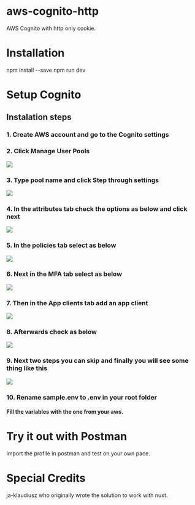 # aws-cognito-http
AWS Cognito with http only cookie.


# Installation
npm install --save
npm run dev

# Setup Cognito
## Instalation steps 
### 1. Create AWS account and go to the Cognito settings
### 2. Click Manage User Pools
![](https://github.com/cnikolov/aws-cognito-http/blob/main/assets/1.png)
### 3. Type pool name and click Step through settings
![](https://github.com/cnikolov/aws-cognito-http/blob/main/assets/2.png)
### 4. In the attributes tab check the options as below and click next
![](https://github.com/cnikolov/aws-cognito-http/blob/main/assets/3.png)
### 5. In the policies tab select as below
![](https://github.com/cnikolov/aws-cognito-http/blob/main/assets/4.png)
### 6. Next in the MFA tab select as below
![](https://github.com/cnikolov/aws-cognito-http/blob/main/assets/5.png)
### 7. Then in the App clients tab add an app client
![](https://github.com/cnikolov/aws-cognito-http/blob/main/assets/6.png)
### 8. Afterwards check as below
![](https://github.com/cnikolov/aws-cognito-http/blob/main/assets/7.png)
### 9. Next two steps you can skip and finally you will see some thing like this
![](https://github.com/cnikolov/aws-cognito-http/blob/main/assets/8.png)
### 10. Rename sample.env to .env in your root folder
#### Fill the variables with the one from your aws.

# Try it out with Postman
Import the profile in postman and test on your own pace.

# Special Credits
ja-klaudiusz who originally wrote the solution to work with nuxt.
